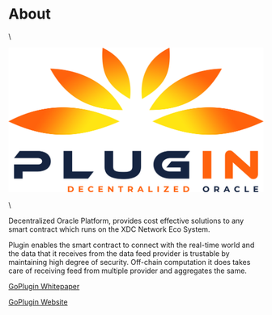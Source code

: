 # About

\


[![Plugin logo](https://github.com/GoPlugin/Plugin/blob/main/docs/plugin.png)](https://goplugin.co)

\


Decentralized Oracle Platform, provides cost effective solutions to any smart contract which runs on the XDC Network Eco System.

Plugin enables the smart contract to connect with the real-time world and the data that it receives from the data feed provider is trustable by maintaining high degree of security. Off-chain computation it does takes care of receiving feed from multiple provider and aggregates the same.

[GoPlugin Whitepaper](https://www.goplugin.co/assets/White%20Paper%20-%20Decentralized%20Oracle%20Network%20Powered%20by%20XinFin%20Blockchain%20Network.pdf)

[GoPlugin Website](https://www.goplugin.co/)
